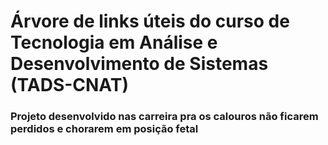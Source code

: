 # Árvore de links úteis do curso de Tecnologia em Análise e Desenvolvimento de Sistemas (TADS-CNAT)
### Projeto desenvolvido nas carreira pra os calouros não ficarem perdidos e chorarem em posição fetal